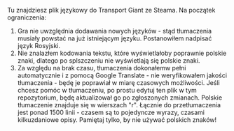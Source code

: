 Tu znajdziesz plik językowy do Transport Giant ze Steama.
Na początek ograniczenia:
1. Gra nie uwzględnia dodawania nowych języków - stąd tłumaczenia musiały powstać na już istniejącym języku. Postanowiłem nadpisać język Rosyjski.
2. Nie znalazłem kodowania tekstu, które wyświetlałoby poprawnie polskie znaki, dlatego po splszczeniu nie wyświetlają się polskie znaki.
3. Za względu na brak czasu, tłumaczenia dokonałemw pełni automatycznie i z pomocą Google Translate - nie weryfikowałem jakości tłumaczenia - będę je poprawiał w miarę czasowych możliwości. Jeśli chcesz pomóc w tłumaczeniu, po prostu edytuj ten plik w tym repozytorium, będę aktualizował go po zgłoszonych zmianach. Polskie tłumaczenie znajduje się w wierszach "r". Łącznie do przetłumaczenia jest ponad 1500 linii - czasem są to pojedyncze wyrazy, czasami kilkuzdaniowe opisy. Pamiętaj tylko, by nie używać polskich znaków!
